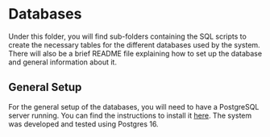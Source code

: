 # Databases

Under this folder, you will find sub-folders containing the SQL scripts to create the necessary tables for the different databases used by the system. There will also be a brief README file explaining how to set up the database and general information about it.

## General Setup

For the general setup of the databases, you will need to have a PostgreSQL server running. You can find the instructions to install it [here](https://www.postgresql.org/download/). The system was developed and tested using Postgres 16.